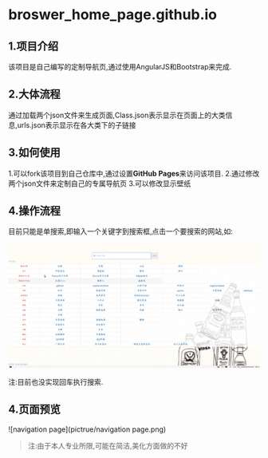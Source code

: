 # broswer_home_page.github.io

## 1.项目介绍
该项目是自己编写的定制导航页,通过使用AngularJS和Bootstrap来完成.

## 2.大体流程
通过加载两个json文件来生成页面,Class.json表示显示在页面上的大类信息,urls.json表示显示在各大类下的子链接

## 3.如何使用
1.可以fork该项目到自己仓库中,通过设置**GitHub Pages**来访问该项目.
2.通过修改两个json文件来定制自己的专属导航页
3.可以修改显示壁纸

## 4.操作流程
目前只能是单搜索,即输入一个关键字到搜索框,点击一个要搜索的网站,如:

![Search](pictrue/Search.gif)

注:目前也没实现回车执行搜索.

## 4.页面预览

![navigation page](pictrue/navigation page.png)

>注:由于本人专业所限,可能在简洁,美化方面做的不好
